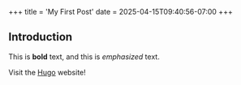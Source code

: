 +++
title = 'My First Post'
date = 2025-04-15T09:40:56-07:00
+++
## Introduction

This is **bold** text, and this is *emphasized* text.

Visit the [Hugo](https://gohugo.io) website!
